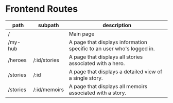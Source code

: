 # Frontend Routes

| path              | subpath             |  description                                                                              |
| ----------------- | ------------------- | ----------------------------------------------------------------------------------------- |
| /                 |                     | Main page                                                                                 |
| /my-hub           |                     | A page that displays information specific to an user who's logged in.                     |
| /heroes           | /:id/stories        | A page that displays all stories associated with a hero.                                  |
| /stories          | /:id                | A page that displays a detailed view of a single story.                                   |
| /stories          | /:id/memoirs        | A page that displays all memoirs associated with a story.                                 |